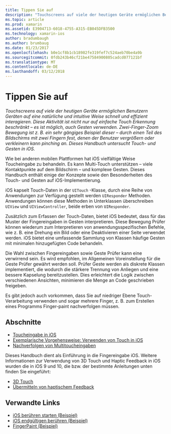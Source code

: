 ```yaml
---
title: Tippen Sie auf
description: "Touchscreens auf viele der heutigen Geräte ermöglichen Benutzern Geräten auf eine natürliche und intuitive Weise schnell und effizient interagieren. Diese Aktivität ist nicht nur auf einfache Touch Erkennung beschränkt – es ist möglich, auch Gesten verwenden. Zwei-Finger-Zoom Bewegung ist z. B. ein sehr gängiges Beispiel dieser – durch einen Teil des Bildschirms mit zwei Fingern fest, denen der Benutzer vergrößern oder verkleinern kann pinching an. Dieses Handbuch untersucht Touch- und Gesten in iOS."
ms.topic: article
ms.prod: xamarin
ms.assetid: E3904713-6018-4755-A315-EB045DFB3500
ms.technology: xamarin-ios
author: bradumbaugh
ms.author: brumbaug
ms.date: 01/23/2017
ms.openlocfilehash: b0e1cf8b1cb18982fe319fef7c524aeb70be4a9b
ms.sourcegitcommit: 0fdb243b46cf21be47584900805cadcd077121bf
ms.translationtype: MT
ms.contentlocale: de-DE
ms.lasthandoff: 03/12/2018
---
```

# <a name="touch"></a>Tippen Sie auf

_Touchscreens auf viele der heutigen Geräte ermöglichen Benutzern Geräten auf eine natürliche und intuitive Weise schnell und effizient interagieren. Diese Aktivität ist nicht nur auf einfache Touch Erkennung beschränkt – es ist möglich, auch Gesten verwenden. Zwei-Finger-Zoom Bewegung ist z. B. ein sehr gängiges Beispiel dieser – durch einen Teil des Bildschirms mit zwei Fingern fest, denen der Benutzer vergrößern oder verkleinern kann pinching an. Dieses Handbuch untersucht Touch- und Gesten in iOS._


Wie bei anderen mobilen Plattformen hat iOS vielfältige Weise Toucheingabe zu behandeln. Es kann Multi-Touch unterstützen – viele Kontaktpunkte auf dem Bildschirm – und komplexe Gesten. Dieses Handbuch enthält einige der Konzepte sowie den Besonderheiten des Touch- und Gesten auf iOS-Implementierung.

iOS kapselt Touch-Daten in der `UITouch` -Klasse, durch eine Reihe von Anwendungen zur Verfügung gestellt werden `UIResponder` Methoden. Anwendungen können diese Methoden in Unterklassen überschreiben `UIView` und `UIViewController`, beide erben von `UIResponder`.

Zusätzlich zum Erfassen der Touch-Daten, bietet iOS bedeutet, dass für das Muster der Fingereingaben in Gesten interpretieren. Diese Bewegung Prüfer können wiederum zum Interpretieren von anwendungsspezifischen Befehle, wie z. B. eine Drehung ein Bild oder eine Deaktivieren einer Seite verwendet werden. iOS bietet eine umfassende Sammlung von Klassen häufige Gesten mit minimalen hinzugefügten Code behandeln.

Die Wahl zwischen Fingereingaben sowie Geste Prüfer kann eine verwirrend sein. Es wird empfohlen, im Allgemeinen Voreinstellung für die Geste Prüfer gewährt werden soll. Prüfer Geste werden als diskrete Klassen implementiert, die wodurch die stärkere Trennung von Anliegen und eine bessere Kapselung bereitzustellen. Dies erleichtert die Logik zwischen verschiedenen Ansichten, minimieren die Menge an Code geschrieben freigeben.

Es gibt jedoch auch vorkommen, dass Sie auf niedriger Ebene Touch-Verarbeitung verwenden und sogar mehrere Finger, z. B. zum Erstellen eines Programms Finger-paint nachverfolgen müssen.

## <a name="sections"></a>Abschnitte

-  [Toucheingabe in iOS](touch-in-ios.md)
-  [Exemplarische Vorgehensweise: Verwenden von Touch in iOS](ios-touch-walkthrough.md)
-  [Nachverfolgen von Multitoucheingaben](touch-tracking.md)

Dieses Handbuch dient als Einführung in die Fingereingabe iOS. Weitere Informationen zur Verwendung von 3D Touch und Haptic Feedback in iOS wurden die in iOS 9 und 10, die bzw. der bestimmte Anleitungen unten finden Sie eingeführt:

* [3D Touch](~/ios/platform/3d-touch.md)
* [Übermitteln von haptischem Feedback](~/ios/user-interface/ios-ui/haptic-feedback.md)



## <a name="related-links"></a>Verwandte Links

- [iOS berühren starten (Beispiel)](https://developer.xamarin.com/samples/monotouch/ApplicationFundamentals/Touch_start)
- [iOS endgültigen berühren (Beispiel)](https://developer.xamarin.com/samples/monotouch/ApplicationFundamentals/Touch_final)
- [FingerPaint (Beispiel)](https://developer.xamarin.com/samples/monotouch/ApplicationFundamentals/FingerPaint)
